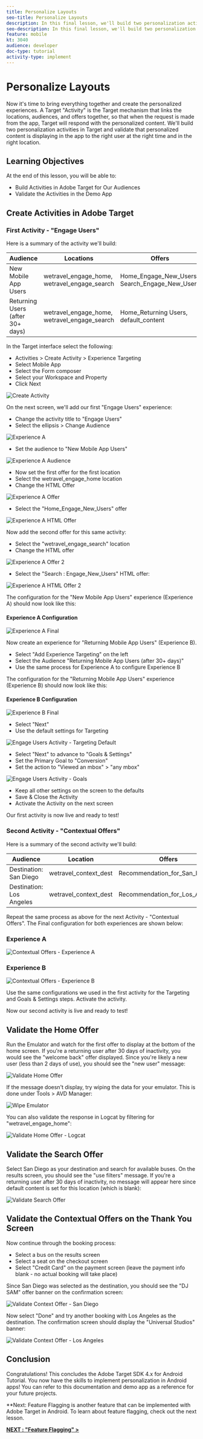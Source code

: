 ```yaml
---
title: Personalize Layouts
seo-title: Personalize Layouts
description: In this final lesson, we'll build two personalization activities in Target for our Audiences. We'll load and display the activities in the app and validate that content is displaying at the right time in the right locations.  
seo-description: In this final lesson, we'll build two personalization activities in Target for our Audiences. We'll load and display the activities in the app and validate that content is displaying at the right time in the right locations.
feature: mobile
kt: 3040
audience: developer
doc-type: tutorial
activity-type: implement
---
```


# Personalize Layouts

Now it's time to bring everything together and create the personalized experiences. A Target "Activity" is the Target mechanism that links the locations, audiences, and offers together, so that when the request is made from the app, Target will respond with the personalized content. We'll build two personalization activities in Target and validate that personalized content is displaying in the app to the right user at the right time and in the right location.

## Learning Objectives

At the end of this lesson, you will be able to:

* Build Activities in Adobe Target for Our Audiences
* Validate the Activities in the Demo App

## Create Activities in Adobe Target

### First Activity - "Engage Users"

Here is a summary of the activity we'll build:

| Audience | Locations | Offers |
|---|---|---|
| New Mobile App Users | wetravel_engage_home, wetravel_engage_search | Home_Engage_New_Users, Search_Engage_New_Users |
| Returning Users (after 30+ days) | wetravel_engage_home, wetravel_engage_search | Home_Returning Users, default_content |

In the Target interface select the following:

* Activities > Create Activity > Experience Targeting
* Select Mobile App
* Select the Form composer
* Select your Workspace and Property
* Click Next

![Create Activity](assets/activity_create.jpg)

On the next screen, we'll add our first "Engage Users" experience:

* Change the activity title to "Engage Users"
* Select the ellipsis > Change Audience

![Experience A](assets/activity_engage_users_a.jpg)

* Set the audience to "New Mobile App Users"

![Experience A Audience](assets/activity_engage_users_a_audience.jpg)

* Now set the first offer for the first location
* Select the wetravel_engage_home location
* Change the HTML Offer

![Experience A Offer](assets/activity_engage_users_a_offer.jpg)

* Select the "Home_Engage_New_Users" offer

![Experience A HTML Offer](assets/activity_engage_users_a_html_offer.jpg)

Now add the second offer for this same activity:

* Select the "wetravel_engage_search" location
* Change the HTML offer

![Experience A Offer 2](assets/activity_engage_users_a_offer2.jpg)

* Select the "Search : Engage_New_Users" HTML offer:

![Experience A HTML Offer 2](assets/activity_engage_users_a_html_offer2.jpg)

The configuration for the "New Mobile App Users" experience (Experience A) should now look like this:

#### Experience A Configuration

![Experience A Final](assets/activity_engage_users_a_final.jpg)

Now create an experience for "Returning Mobile App Users" (Experience B).

* Select "Add Experience Targeting" on the left
* Select the Audience "Returning Mobile App Users (after 30+ days)"
* Use the same process for Experience A to configure Experience B

The configuration for the "Returning Mobile App Users" experience (Experience B) should now look like this:

#### Experience B Configuration

![Experience B Final](assets/activity_engage_users_b_final.jpg)

* Select "Next"
* Use the default settings for Targeting

![Engage Users Activity - Targeting Default](assets/activity_engage_users_targeting.jpg)

* Select "Next" to advance to "Goals & Settings"
* Set the Primary Goal to "Conversion"
* Set the action to "Viewed an mbox" > "any mbox"

![Engage Users Activity - Goals](assets/activity_engage_users_goals.jpg)

* Keep all other settings on the screen to the defaults
* Save & Close the Activity
* Activate the Activity on the next screen

Our first activity is now live and ready to test!

### Second Activity - "Contextual Offers"

Here is a summary of the second activity we'll build:

| Audience | Location | Offers |
| --- | --- | --- |
| Destination: San Diego | wetravel_context_dest | Recommendation_for_San_Diego |
| Destination: Los Angeles | wetravel_context_dest | Recommendation_for_Los_Angeles |

Repeat the same process as above for the next Activity - "Contextual Offers". The Final configuration for both experiences are shown below:

### Experience A

![Contextual Offers - Experience A](assets/activity_contextual_a_final.jpg)

### Experience B

![Contextual Offers - Experience B](assets/activity_contextual_b_final.jpg)

Use the same configurations we used in the first activity for the Targeting and Goals & Settings steps. Activate the activity.

Now our second activity is live and ready to test!

## Validate the Home Offer

Run the Emulator and watch for the first offer to display at the bottom of the home screen. If you're a returning user after 30 days of inactivity, you would see the "welcome back" offer displayed. Since you're likely a new user (less than 2 days of use), you should see the "new user" message:

![Validate Home Offer](assets/layout_home_validate.jpg)

If the message doesn't display, try wiping the data for your emulator. This is done under Tools > AVD Manager:

![Wipe Emulator](assets/layout_home_validate_avd_wipe.jpg)

You can also validate the response in Logcat by filtering for "wetravel_engage_home":

![Validate Home Offer - Logcat](assets/layout_home_validate_logcat.jpg)

## Validate the Search Offer

Select San Diego as your destination and search for available buses. On the results screen, you should see the "use filters" message. If you're a returning user after 30 days of inactivity, no message will appear here since default content is set for this location (which is blank):

![Validate Search Offer](assets/layout_search_validate.jpg)

## Validate the Contextual Offers on the Thank You Screen

Now continue through the booking process:

* Select a bus on the results screen
* Select a seat on the checkout screen
* Select "Credit Card" on the payment screen (leave the payment info blank - no actual booking will take place)

Since San Diego was selected as the destination, you should see the "DJ SAM" offer banner on the confirmation screen:

![Validate Context Offer - San Diego](assets/layout_context_san_diego.jpg)

Now select "Done" and try another booking with Los Angeles as the destination. The confirmation screen should display the "Universal Studios" banner:

![Validate Context Offer - Los Angeles](assets/layout_context_los_angeles.jpg)

## Conclusion

Congratulations! This concludes the Adobe Target SDK 4.x for Android Tutorial. You now have the skills to implement personalization in Android apps! You can refer to this documentation and demo app as a reference for your future projects.

**Next: Feature Flagging is another feature that can be implemented with Adobe Target in Android. To learn about feature flagging, check out the next lesson.

**[NEXT : "Feature Flagging" >](feature-flagging.md)**
